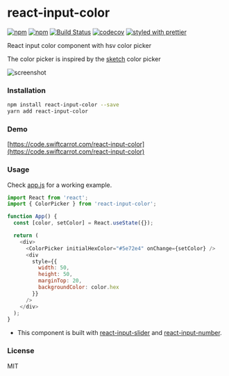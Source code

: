 # react-input-color

[![npm](https://img.shields.io/npm/v/react-input-color.svg)](https://www.npmjs.com/package/react-input-color)
[![npm](https://img.shields.io/npm/dm/react-input-color.svg)](https://www.npmjs.com/package/react-input-color)
[![Build Status](https://travis-ci.org/wangzuo/react-input-color.svg?branch=master)](https://travis-ci.org/wangzuo/react-input-color)
[![codecov](https://codecov.io/gh/wangzuo/react-input-color/branch/master/graph/badge.svg)](https://codecov.io/gh/wangzuo/react-input-color)
[![styled with prettier](https://img.shields.io/badge/styled_with-prettier-ff69b4.svg)](https://github.com/prettier/prettier)

React input color component with hsv color picker

The color picker is inspired by the [sketch](https://www.sketchapp.com/) color picker

![screenshot](https://raw.githubusercontent.com/wangzuo/react-input-color/master/screenshot.png)

### Installation

```sh
npm install react-input-color --save
yarn add react-input-color
```

### Demo

[https://code.swiftcarrot.com/react-input-color](https://code.swiftcarrot.com/react-input-color)

### Usage

Check [app.js](https://github.com/wangzuo/react-input-color/blob/master/example/app.js) for a working example.

```javascript
import React from 'react';
import { ColorPicker } from 'react-input-color';

function App() {
  const [color, setColor] = React.useState({});

  return (
    <div>
      <ColorPicker initialHexColor="#5e72e4" onChange={setColor} />
      <div
        style={{
          width: 50,
          height: 50,
          marginTop: 20,
          backgroundColor: color.hex
        }}
      />
    </div>
  );
}
```

- This component is built with [react-input-slider](https://github.com/wangzuo/react-input-slider) and [react-input-number](https://github.com/wangzuo/react-input-number).

### License

MIT
